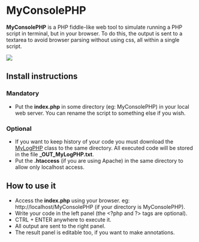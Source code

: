 # MyConsolePHP
**MyConsolePHP** is a PHP fiddle-like web tool to simulate running a PHP script in terminal, but in your browser. To do this, the output is sent to a textarea to avoid browser parsing without using css, all within a single script.

![](http://i.imgur.com/Ffw0WIo.png)

## Install instructions
### Mandatory
  - Put the **index.php** in some directory (eg: MyConsolePHP) in your local web server. You can rename the script to something else if you wish.

### Optional
  - If you want to keep history of your code you must download the [MyLogPHP](https://github.com/llagerlof/MyLogPHP) class to the same directory. All executed code will be stored in the file **_OUT_MyLogPHP.txt**.
  - Put the **.htaccess** (if you are using Apache) in the same directory to allow only localhost access.

## How to use it
  - Access the **index.php** using your browser. eg: http://localhost/MyConsolePHP (if your directory is MyConsolePHP).
  - Write your code in the left panel (the \<?php and ?\> tags are optional).
  - CTRL + ENTER anywhere to execute it.
  - All output are sent to the right panel.
  - The result panel is editable too, if you want to make annotations.
